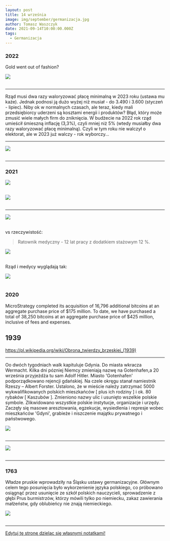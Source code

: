 ```yaml
---
layout: post
title: 14 września
image: img/september/germanizacja.jpg
author: Tomasz Waszczyk
date: 2021-09-14T10:00:00.000Z
tags:
  - Germanizacja
---
```


### 2022

Gold went out of fashion?

<img src="./img/september/food.png"><br><br>

---

Rząd musi dwa razy waloryzować płacę minimalną w 2023 roku (ustawa mu każe). Jednak podnosi ją dużo wyżej niż musiał - do 3.490 i 3.600 (styczeń - lipiec). Niby ok w normalnych czasach, ale teraz, kiedy mali przedsiębiorcy uderzeni są kosztami energii i produktów? Błąd, który może zmusić wiele małych firm do zniknięcia. W budżecie na 2022 rok rząd umieścił śmieszną inflację (3,3%), czyli mniej niż 5% (wtedy musiałby dwa razy waloryzować płacę minimalną). Czyli w tym roku nie walczył o elektorat, ale w 2023 już walczy - rok wyborczy...

---

<img src="./img/september/bottom.jpg"><br><br>

---

<!-- Some fun #math and #bitcoin

5yr CDS on the USA is 22bps (22k/yr to insure 10MM of debt against default)

Total federal debt for USA is $31T funded plus $170T unfunded

20yr CDS equiv is 88bps so:

$200T debt x .88%p/a = $1.76T premium

#btc mkt cap of $386B

U are getting default insurance on the USD for 78% discount...(1-$386B/$1.76T)

PLUS you are getting insurance on ALL other Fiats for free.

The USD wrecking ball is destroying all other Fiats. CONTAGION IS A BIOTCH

#btc is CHEAP insurance on the Fiat ponzi. Don't overthink. -->

### 2021

<img src="./img/september/pielegniarkipl.jpeg"><br><br>

<img src="./img/september/protestmedykow2.jpg"><br><br>

---

<img src="./img/september/telewizjapensje.jpg"><br><br>

vs rzeczywistość:

> Ratownik medyczny - 12 lat pracy z dodatkiem stażowym 12 %.

<img src="./img/september/pracownikmedyczny.jpg"><br><br>

Rząd i medycy wyglądają tak:

<img src="./img/september/rzadimedycy.jpg"><br><br>

### 2020

MicroStrategy completed its acquisition of 16,796 additional bitcoins at an aggregate purchase price of $175 million. To date, we have purchased a total of 38,250 bitcoins at an aggregate purchase price of $425 million, inclusive of fees and expenses.

## 1939

<https://pl.wikipedia.org/wiki/Obrona_twierdzy_brzeskiej_(1939)>

---

Oo dwóch tygodniach walk kapituluje Gdynia. Do miasta wkracza Wermacht. Kilka dni pózniej Niemcy zmieniają nazwę na Gotenhafen,a 20 września przyjeżdża tu sam Adolf Hitler.
Miasto 'Gotenhafen' podporządkowano
rejencji gdańskiej. Na czele okręgu stanał
namiestnik Rzeszy – Albert Forster.
Ustalono, że w mieście należy zatrzymać 5000
wykwalifikowanych polskich mieszkańców [ plus ich rodziny ] i ok. 80 rybaków [ Kaszubów ].
Zmieniono nazwy ulic i usunięto wszelkie polskie symbole. Zlikwidowano wszystkie polskie instytucje, organizacje i urzędy.
Zaczęły się masowe aresztowania, egzekucje, wysiedlenia i represje wobec mieszkańców 'Gdyni', grabieże i niszczenie majątku prywatnego i państwowego.

<img src="./img/september/kapitulacjagdanska.jpg"><br><br>

---

<img src="./img/september/propaganda.jpeg"><br><br>

---

### 1763

Władze pruskie wprowadziły na Śląsku ustawy germanizacyjne. Głównym celem tego posunięcia było wykorzenienie języka polskiego, co próbowano osiągnąć przez usunięcie ze szkół polskich nauczycieli, sprowadzenie z głębi Prus burmistrzów, którzy mówili tylko po niemiecku, zakaz zawierania małżeństw, gdy oblubieńcy nie znają niemieckiego.

<img src="./img/september/germanizacja.jpg"><br><br>

---

<a href="https://github.com/TomaszWaszczyk/historia.waszczyk.com/edit/master/src/content/september-14.md" target="_blank">Edytuj tę stronę dzieląc się własnymi notatkami!</a>
